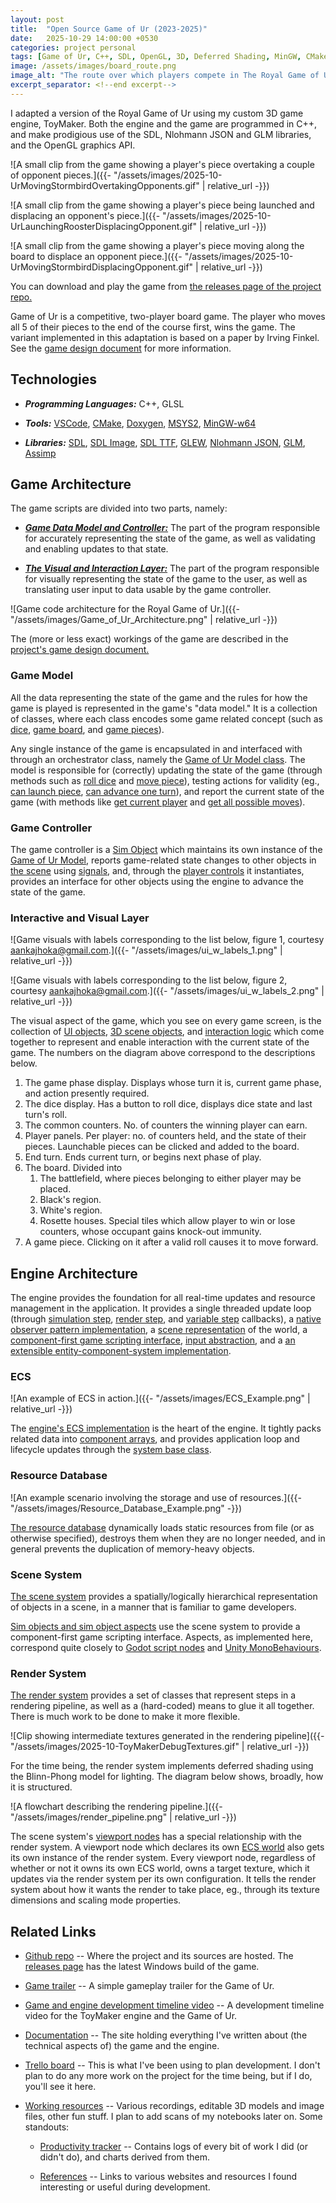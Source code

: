 ```yaml
---
layout: post
title:  "Open Source Game of Ur (2023-2025)"
date:   2025-10-29 14:00:00 +0530
categories: project personal
tags: [Game of Ur, C++, SDL, OpenGL, 3D, Deferred Shading, MinGW, CMake, Game Engine, Linear Algebra]
image: /assets/images/board_route.png
image_alt: "The route over which players compete in The Royal Game of Ur."
excerpt_separator: <!--end excerpt-->
---
```


I adapted a version of the Royal Game of Ur using my custom 3D game engine, ToyMaker.  Both the engine and the game are programmed in C++, and make prodigious use of the SDL, Nlohmann JSON and GLM libraries, and the OpenGL graphics API.

<!--end excerpt-->

![A small clip from the game showing a player's piece overtaking a couple of opponent pieces.]({{- "/assets/images/2025-10-UrMovingStormbirdOvertakingOpponents.gif" | relative_url -}})

![A small clip from the game showing a player's piece being launched and displacing an opponent's piece.]({{- "/assets/images/2025-10-UrLaunchingRoosterDisplacingOpponent.gif" | relative_url -}})

![A small clip from the game showing a player's piece moving along the board to displace an opponent piece.]({{- "/assets/images/2025-10-UrMovingStormbirdDisplacingOpponent.gif" | relative_url -}})

You can download and play the game from [the releases page of the project repo.](https://github.com/raynmetal/game-of-ur/releases)

Game of Ur is a competitive, two-player board game. The player who moves all 5 of their pieces to the end of the course first, wins the game. The variant implemented in this adaptation is based on a paper by Irving Finkel. See the [game design document](https://raynmetal.github.io/game-of-ur/md_docs_2systems_2game-of-ur_201__design__doc.html) for more information.

## Technologies

- ***Programming Languages:*** C++, GLSL

- ***Tools:*** [VSCode](https://code.visualstudio.com/), [CMake](https://cmake.org/), [Doxygen](https://www.doxygen.nl/index.html), [MSYS2](https://www.msys2.org/), [MinGW-w64](https://www.mingw-w64.org/)

- ***Libraries:*** [SDL](https://www.libsdl.org/), [SDL Image](https://github.com/libsdl-org/SDL_image), [SDL TTF](https://github.com/libsdl-org/SDL_ttf), [GLEW](https://github.com/nigels-com/glew), [Nlohmann JSON](https://json.nlohmann.me/), [GLM](https://github.com/g-truc/glm), [Assimp](https://github.com/assimp/assimp)

## Game Architecture

The game scripts are divided into two parts, namely:

- ***[Game Data Model and Controller:](https://raynmetal.github.io/game-of-ur/md_docs_2systems_2game-of-ur_202__data__model__and__controller.html)*** The part of the program responsible for accurately representing the state of the game, as well as validating and enabling updates to that state.

- ***[The Visual and Interaction Layer:](https://raynmetal.github.io/game-of-ur/md_docs_2systems_2game-of-ur_202__data__model__and__controller.html)*** The part of the program responsible for visually representing the state of the game to the user, as well as translating user input to data usable by the game controller.

![Game code architecture for the Royal Game of Ur.]({{- "/assets/images/Game_of_Ur_Architecture.png" | relative_url -}})

The (more or less exact) workings of the game are described in the [project's game design document.](https://raynmetal.github.io/game-of-ur/md_docs_2systems_2game-of-ur_201__design__doc.html)

### Game Model

All the data representing the state of the game and the rules for how the game is played is represented in the game's "data model."  It is a collection of classes, where each class encodes some game related concept (such as [dice](https://raynmetal.github.io/game-of-ur/classDice.html), [game board](https://raynmetal.github.io/game-of-ur/classBoard.html), and [game pieces](https://raynmetal.github.io/game-of-ur/classPiece.html)).

Any single instance of the game is encapsulated in and interfaced with through an orchestrator class, namely the [Game of Ur Model class](https://raynmetal.github.io/game-of-ur/classGameOfUrModel.html).  The model is responsible for (correctly) updating the state of the game (through methods such as [roll dice](https://raynmetal.github.io/game-of-ur/classGameOfUrModel.html#a810e9d666bd6b27dee986739498fdc01) and [move piece](https://raynmetal.github.io/game-of-ur/classGameOfUrModel.html#a4f211f484a692c859d9402f873d52501)), testing actions for validity (eg., [can launch piece](https://raynmetal.github.io/game-of-ur/classGameOfUrModel.html#a240c8112d899bcdb7dedbf8c0dc4282f), [can advance one turn](https://raynmetal.github.io/game-of-ur/classGameOfUrModel.html#aebf6536a6f15a4932ac60390ad933476)), and report the current state of the game (with methods like [get current player](https://raynmetal.github.io/game-of-ur/classGameOfUrModel.html#aad2ebb5fc392c0551b65564624f237f5) and [get all possible moves](https://raynmetal.github.io/game-of-ur/classGameOfUrModel.html#afc9176d51fda2b69b988504db4d06cf8)).

### Game Controller

The game controller is a [Sim Object](https://raynmetal.github.io/game-of-ur/classToyMaker_1_1SimObject.html) which maintains its own instance of the [Game of Ur Model](https://raynmetal.github.io/game-of-ur/classGameOfUrModel.html), reports game-related state changes to other objects in [the scene](https://raynmetal.github.io/game-of-ur/md_docs_2systems_2toymaker-engine_2scene__system.html) using [signals](https://raynmetal.github.io/game-of-ur/group__ToyMakerSignals.html), and, through the [player controls](https://raynmetal.github.io/game-of-ur/classUrPlayerControls.html) it instantiates, provides an interface for other objects using the engine to advance the state of the game.

### Interactive and Visual Layer

![Game visuals with labels corresponding to the list below, figure 1, courtesy aankajhoka@gmail.com.]({{- "/assets/images/ui_w_labels_1.png" | relative_url -}})

![Game visuals with labels corresponding to the list below, figure 2, courtesy aankajhoka@gmail.com.]({{- "/assets/images/ui_w_labels_2.png" | relative_url -}})

The visual aspect of the game, which you see on every game screen, is the collection of [UI objects](https://raynmetal.github.io/game-of-ur/group__UrGameUIComponent.html), [3D scene objects](https://raynmetal.github.io/game-of-ur/classBoardLocations.html), and [interaction logic](https://raynmetal.github.io/game-of-ur/classQueryClick.html) which come together to represent and enable interaction with the current state of the game.  The numbers on the diagram above correspond to the descriptions below.

1. The game phase display.  Displays whose turn it is, current game phase, and action presently required.
2. The dice display.  Has a button to roll dice, displays dice state and last turn's roll.
3. The common counters.  No. of counters the winning player can earn.
4. Player panels.  Per player: no. of counters held, and the state of their pieces.  Launchable pieces can be clicked and added to the board.
5. End turn.  Ends current turn, or begins next phase of play.
6. The board.  Divided into
    1. The battlefield, where pieces belonging to either player may be placed.
    2. Black's region.
    3. White's region.
    4. Rosette houses.  Special tiles which allow player to win or lose counters, whose occupant gains knock-out immunity.
7. A game piece.  Clicking on it after a valid roll causes it to move forward.

## Engine Architecture

The engine provides the foundation for all real-time updates and resource management in the application.  It provides a single threaded update loop (through [simulation step](https://raynmetal.github.io/game-of-ur/classToyMaker_1_1SceneSystem.html#a4f869efc4f3ac52dd8638c0717eb991b), [render step](https://raynmetal.github.io/game-of-ur/classToyMaker_1_1SceneSystem.html#a41c08066b8f1ec2cf7dd42519743510e), and [variable step](https://raynmetal.github.io/game-of-ur/classToyMaker_1_1SceneSystem.html#a718fdf56c9d2f93d29a5066124d93194) callbacks), a [native observer pattern implementation](https://raynmetal.github.io/game-of-ur/group__ToyMakerSignals.html), a [scene representation](https://raynmetal.github.io/game-of-ur/classToyMaker_1_1SceneSystem.html) of the world, a [component-first game scripting interface](https://raynmetal.github.io/game-of-ur/group__ToyMakerSimSystem.html), [input abstraction](https://raynmetal.github.io/game-of-ur/md_docs_2systems_2toymaker-engine_2input__system.html), and a [an extensible entity-component-system implementation](https://raynmetal.github.io/game-of-ur/md_docs_2systems_2toymaker-engine_2core_2ecs__system.html).

### ECS

![An example of ECS in action.]({{- "/assets/images/ECS_Example.png" | relative_url -}})

The [engine's ECS implementation](https://raynmetal.github.io/game-of-ur/md_docs_2systems_2toymaker-engine_2core_2ecs__system.html) is the heart of the engine.  It tightly packs related data into [component arrays](https://raynmetal.github.io/game-of-ur/classToyMaker_1_1ComponentArray.html), and provides application loop and lifecycle updates through the [system base class](https://raynmetal.github.io/game-of-ur/classToyMaker_1_1BaseSystem.html).

### Resource Database

![An example scenario involving the storage and use of resources.]({{- "/assets/images/Resource_Database_Example.png" -}})

[The resource database](https://raynmetal.github.io/game-of-ur/md_docs_2systems_2toymaker-engine_2core_2resource__database.html) dynamically loads static resources from file (or as otherwise specified), destroys them when they are no longer needed, and in general prevents the duplication of memory-heavy objects.

### Scene System

[The scene system](https://raynmetal.github.io/game-of-ur/md_docs_2systems_2toymaker-engine_2scene__system.html) provides a spatially/logically hierarchical representation of objects in a scene, in a manner that is familiar to game developers.

[Sim objects and sim object aspects](https://raynmetal.github.io/game-of-ur/group__ToyMakerSimSystem.html) use the scene system to provide a component-first game scripting interface.  Aspects, as implemented here, correspond quite closely to [Godot script nodes](https://docs.godotengine.org/en/stable/getting_started/step_by_step/scripting_first_script.html#creating-a-new-script) and [Unity MonoBehaviours](https://docs.unity3d.com/6000.0/Documentation/ScriptReference/MonoBehaviour.html).

### Render System

[The render system](https://raynmetal.github.io/game-of-ur/md_docs_2systems_2toymaker-engine_2render__system.html) provides a set of classes that represent steps in a rendering pipeline, as well as a (hard-coded) means to glue it all together.  There is much work to be done to make it more flexible.

![Clip showing intermediate textures generated in the rendering pipeline]({{- "/assets/images/2025-10-ToyMakerDebugTextures.gif" | relative_url -}})

For the time being, the render system implements deferred shading using the Blinn-Phong model for lighting.  The diagram below shows, broadly, how it is structured.

![A flowchart describing the rendering pipeline.]({{- "/assets/images/render_pipeline.png" | relative_url -}})

The scene system's [viewport nodes](https://raynmetal.github.io/game-of-ur/classToyMaker_1_1ViewportNode.html) has a special relationship with the render system.  A viewport node which declares its own [ECS world](https://raynmetal.github.io/game-of-ur/classToyMaker_1_1ECSWorld.html#details) also gets its own instance of the render system.  Every viewport node, regardless of whether or not it owns its own ECS world, owns a target texture, which it updates via the render system per its own configuration.  It tells the render system about how it wants the render to take place, eg., through its texture dimensions and scaling mode properties.

## Related Links

- [Github repo](https://github.com/raynmetal/game-of-ur) -- Where the project and its sources are hosted.  The [releases page](https://github.com/raynmetal/game-of-ur/releases) has the latest Windows build of the game.

- [Game trailer](https://youtu.be/Il71rep51Es) -- A simple gameplay trailer for the Game of Ur.

- [Game and engine development timeline video](https://youtu.be/1ytOqm6NgKM) -- A development timeline video for the ToyMaker engine and the Game of Ur.

- [Documentation](https://raynmetal.github.io/game-of-ur/index.html) -- The site holding everything I've written about (the technical aspects of) the game and the engine.

- [Trello board](https://trello.com/b/LrMfzABA/game-of-ur) -- This is what I've been using to plan development.  I don't plan to do any more work on the project for the time being, but if I do, you'll see it here.

- [Working resources](https://drive.google.com/drive/folders/143lF6BHIolnmm7V8QTZKX0tK-dHCJNz_?usp=drive_link) -- Various recordings, editable 3D models and image files, other fun stuff.  I plan to add scans of my notebooks later on.  Some standouts:

  - [Productivity tracker](https://docs.google.com/spreadsheets/d/15Dyrpi9u48xEYmLvD7jOsMmbripf5tBvuZjaVpBG_Fc/edit?usp=sharing) -- Contains logs of every bit of work I did (or didn't do), and charts derived from them.

  - [References](https://docs.google.com/spreadsheets/d/1QiejopFQt6F_FUrjuMU8kIgUcxQwN-gkdOuSZ4BECYw/edit?usp=drive_link) -- Links to various websites and resources I found interesting or useful during development.
